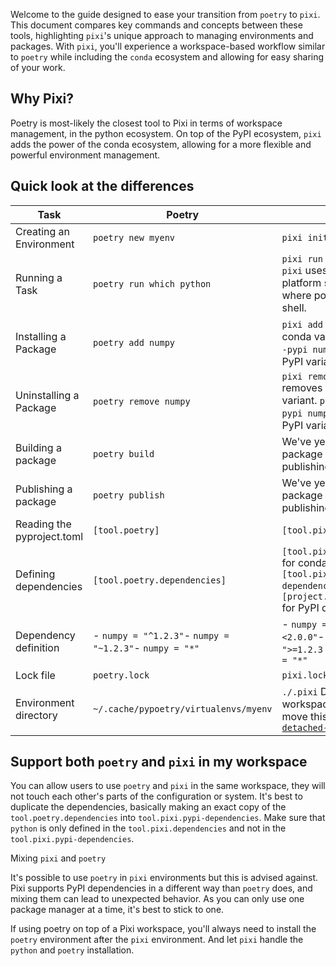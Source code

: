 Welcome to the guide designed to ease your transition from `poetry` to `pixi`. This document compares key commands and concepts between these tools, highlighting `pixi`'s unique approach to managing environments and packages. With `pixi`, you'll experience a workspace-based workflow similar to `poetry` while including the `conda` ecosystem and allowing for easy sharing of your work.

## Why Pixi?

Poetry is most-likely the closest tool to Pixi in terms of workspace management, in the python ecosystem. On top of the PyPI ecosystem, `pixi` adds the power of the conda ecosystem, allowing for a more flexible and powerful environment management.

## Quick look at the differences

| Task                       | Poetry                                                  | Pixi                                                                                                                                                    |
| -------------------------- | ------------------------------------------------------- | ------------------------------------------------------------------------------------------------------------------------------------------------------- |
| Creating an Environment    | `poetry new myenv`                                      | `pixi init myenv`                                                                                                                                       |
| Running a Task             | `poetry run which python`                               | `pixi run which python` `pixi` uses a built-in cross platform shell for run where poetry uses your shell.                                               |
| Installing a Package       | `poetry add numpy`                                      | `pixi add numpy` adds the conda variant. `pixi add --pypi numpy` adds the PyPI variant.                                                                 |
| Uninstalling a Package     | `poetry remove numpy`                                   | `pixi remove numpy` removes the conda variant. `pixi remove --pypi numpy` removes the PyPI variant.                                                     |
| Building a package         | `poetry build`                                          | We've yet to implement package building and publishing                                                                                                  |
| Publishing a package       | `poetry publish`                                        | We've yet to implement package building and publishing                                                                                                  |
| Reading the pyproject.toml | `[tool.poetry]`                                         | `[tool.pixi]`                                                                                                                                           |
| Defining dependencies      | `[tool.poetry.dependencies]`                            | `[tool.pixi.dependencies]` for conda, `[tool.pixi.pypi-dependencies]` or `[project.dependencies]` for PyPI dependencies                                 |
| Dependency definition      | - `numpy = "^1.2.3"`- `numpy = "~1.2.3"`- `numpy = "*"` | - `numpy = ">=1.2.3 <2.0.0"`- `numpy = ">=1.2.3 <1.3.0"`- `numpy = "*"`                                                                                 |
| Lock file                  | `poetry.lock`                                           | `pixi.lock`                                                                                                                                             |
| Environment directory      | `~/.cache/pypoetry/virtualenvs/myenv`                   | `./.pixi` Defaults to the workspace directory, move this using the [`detached-environments`](../../reference/pixi_configuration/#detached-environments) |

## Support both `poetry` and `pixi` in my workspace

You can allow users to use `poetry` and `pixi` in the same workspace, they will not touch each other's parts of the configuration or system. It's best to duplicate the dependencies, basically making an exact copy of the `tool.poetry.dependencies` into `tool.pixi.pypi-dependencies`. Make sure that `python` is only defined in the `tool.pixi.dependencies` and not in the `tool.pixi.pypi-dependencies`.

Mixing `pixi` and `poetry`

It's possible to use `poetry` in `pixi` environments but this is advised against. Pixi supports PyPI dependencies in a different way than `poetry` does, and mixing them can lead to unexpected behavior. As you can only use one package manager at a time, it's best to stick to one.

If using poetry on top of a Pixi workspace, you'll always need to install the `poetry` environment after the `pixi` environment. And let `pixi` handle the `python` and `poetry` installation.
